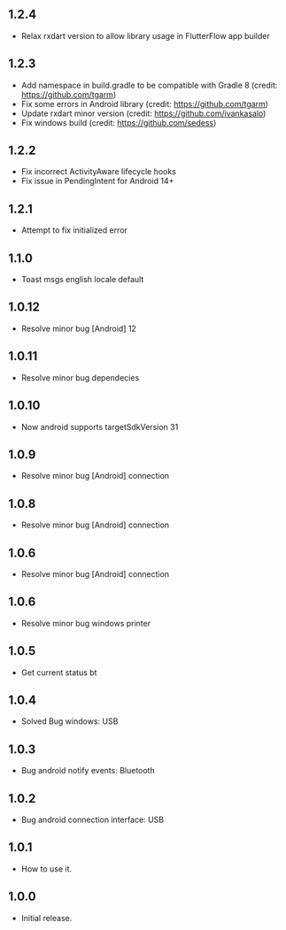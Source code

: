 ## 1.2.4

* Relax rxdart version to allow library usage in FlutterFlow app builder

## 1.2.3

* Add namespace in build.gradle to be compatible with Gradle 8 (credit: https://github.com/tgarm)
* Fix some errors in Android library (credit: https://github.com/tgarm)
* Update rxdart minor version (credit: https://github.com/ivankasalo)
* Fix windows build (credit: https://github.com/sedess)

## 1.2.2

* Fix incorrect ActivityAware lifecycle hooks
* Fix issue in PendingIntent for Android 14+

## 1.2.1

* Attempt to fix initialized error

## 1.1.0

* Toast msgs english locale default

## 1.0.12

* Resolve minor bug [Android] 12

## 1.0.11

* Resolve minor bug dependecies

## 1.0.10

* Now android supports targetSdkVersion 31

## 1.0.9

* Resolve minor bug [Android] connection

## 1.0.8

* Resolve minor bug [Android] connection

## 1.0.6

* Resolve minor bug [Android] connection

## 1.0.6

* Resolve minor bug windows printer

## 1.0.5

* Get current status bt

## 1.0.4

* Solved Bug windows: USB

## 1.0.3

* Bug android notify events: Bluetooth 

## 1.0.2

* Bug android connection interface: USB 

## 1.0.1

* How to use it.

## 1.0.0

* Initial release.
